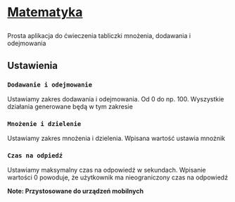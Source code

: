 <h1>

[Matematyka](https://misypniewski.github.io/math/)

</h1>
<p>Prosta aplikacja do ćwieczenia tabliczki mnożenia, dodawania i odejmowania</p>

<h2>Ustawienia</h2>

### `Dodawanie i odejmowanie`

<p>Ustawiamy zakres dodawania i odejmowania. Od 0 do np. 100. Wyszystkie działania generowane będą w tym zakresie<p>

### `Mnożenie i dzielenie`

<p>Ustawiamy zakres mnożenia i dzielenia. Wpisana wartość ustawia mnożnik<p>

### `Czas na odpiedź`

<p>Ustawiamy maksymalny czas na odpowiedź w sekundach. Wpisanie wartości 0 powoduje, że użytkownik ma nieograniczony czas na odpowiedź</p>

**Note: Przystosowane do urządzeń mobilnych**
